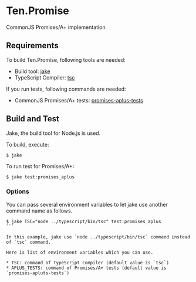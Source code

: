 Ten.Promise
==============================

CommonJS Promises/A+ implementation

Requirements
------------------------------

To build Ten.Promise, following tools are needed:

* Build tool: [jake](https://npmjs.org/package/jake)
* TypeScript Compiler: [tsc](http://www.typescriptlang.org/#Download)

If you run tests, following commands are needed:

* CommonJS Promises/A+ tests: [promises-aplus-tests](https://npmjs.org/package/promises-aplus-tests)

Build and Test
------------------------------

Jake, the build tool for Node.js is used.

To build, execute:

````
$ jake
````

To run test for Promises/A+:

````
$ jake test:promises_aplus
````

### Options

You can pass several environment variables to let jake use another command name as follows.

````
$ jake TSC="node ../typescript/bin/tsc" test:promises_aplus
```

In this example, jake use `node ../typescript/bin/tsc` command instead of `tsc` command.

Here is list of environment variables which you can use.

* TSC: command of TypeScript compiler (default value is `tsc`)
* APLUS_TESTS: command of Promises/A+ tests (default value is `promises-apluts-tests`)
